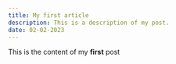 ```yaml
---
title: My first article
description: This is a description of my post.
date: 02-02-2023
---
```

This is the content of my **first** post
